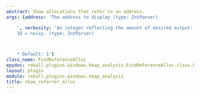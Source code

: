 ```yaml
---
abstract: Show allocations that refer to an address.
args: {address: 'The address to display (type: IntParser)

    ', verbosity: 'An integer reflecting the amount of desired output: 0 = quiet,
    10 = noisy. (type: IntParser)



    * Default: 1'}
class_name: FindReferenceAlloc
epydoc: rekall.plugins.windows.heap_analysis.FindReferenceAlloc-class.html
layout: plugin
module: rekall.plugins.windows.heap_analysis
title: show_referrer_alloc
---
```

